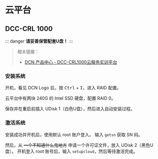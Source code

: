 # 云平台

## DCC-CRL 1000

::: danger
**请妥善保管配套U盘！**
:::

>相关链接：
>
> - [DCN 产品中心 - DCC-CRL1000云服务实训平台](http://www.dcnetworks.com.cn/goods/55.html)

### 安装系统

开机，看见 DCN Logo 后，按 <kbd>Ctrl</kbd> + <kbd>I</kbd>，进入 RAID 配置。

云平台中有两块 240G 的 Intel SSD 硬盘，配置 RAID 0。

<!-- 待补充图片 -->

保存并在重启前插入 UDisk 1（白色U盘），然后进入自动安装过程。

<!-- ### 默认 BIOS 配置 -->

<!-- 待补充图片 -->

### 激活系统

安装成功并开机后，使用默认 root 账户登入。
输入 `getsn` 获取 SN 码。

然后，从 ~~一个不知道什么鬼地方~~ 申请一个许可证文件，放入 UDisk 2（黑色U盘）。
开机登入 root 账号后，输入 `setupcloud`，然后等待激活完成。